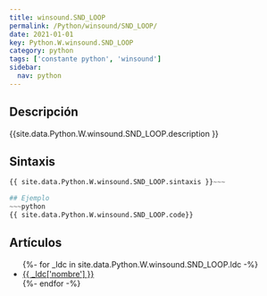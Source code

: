 ```yaml
---
title: winsound.SND_LOOP
permalink: /Python/winsound/SND_LOOP/
date: 2021-01-01
key: Python.W.winsound.SND_LOOP
category: python
tags: ['constante python', 'winsound']
sidebar: 
  nav: python
---
```


## Descripción
{{site.data.Python.W.winsound.SND_LOOP.description }}

## Sintaxis
~~~python
{{ site.data.Python.W.winsound.SND_LOOP.sintaxis }}~~~

## Ejemplo
~~~python
{{ site.data.Python.W.winsound.SND_LOOP.code}}
~~~

## Artículos
<ul>
{%- for _ldc in site.data.Python.W.winsound.SND_LOOP.ldc -%}
   <li>
       <a href="{{_ldc['url'] }}">{{ _ldc['nombre'] }}</a>
   </li>
{%- endfor -%}
</ul>
